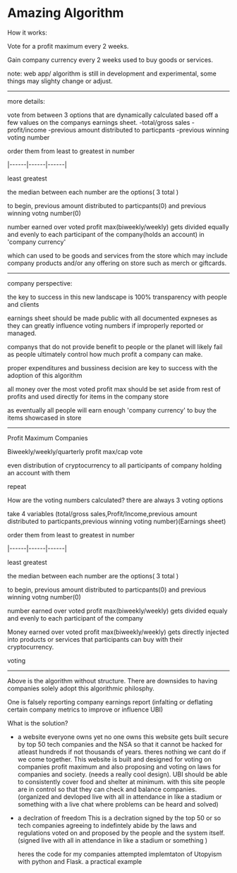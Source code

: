 # Amazing Algorithm
How it works:

Vote for a profit maximum every 2 weeks.

Gain company currency every 2 weeks used to buy goods or services.

note: web app/ algorithm is still in development and experimental, some things may slighty change or adjust.

---------------------------------------------------------------------------------------------------------------------------------
more details:

vote from between 3 options that are dynamically calculated based off a few values on the companys earnings sheet.
-total/gross sales
-profit/income
-previous amount distributed to particpants
-previous winning voting number

order them from least to greatest in number

|------|------|------|

least             greatest

the median between each number are the options( 3 total )

to begin, previous amount distributed to particpants(0) and previous winning votng number(0)

number earned over voted profit max(biweekly/weekly) gets divided equally and evenly to each participant of the company(holds an account) in 'company currency'

which can used to be goods and services from the store which may include company products and/or any offering on store such as merch or giftcards.

-------------------------------------------------------------------------------------------------------------------------------------------
company perspective:

the key to success in this new landscape is 100% transparency with people and clients

earnings sheet should be made public with all documented expneses as they can greatly influence voting numbers if improperly reported or managed.

companys that do not provide benefit to people or the planet will likely fail as people ultimately control how much profit a company can make.

proper expenditures and bussiness decision are key to success with the adoption of this algorithm

all money over the most voted profit max should be set aside from rest of profits and used directly for items in the company store

as eventually all people will earn enough 'company currency' to buy the items showcased in store

-----------------------------------------------------------------------------------------------------------------------------------------




Profit Maximum Companies

Biweekly/weekly/quarterly profit max/cap vote

even distribution of cryptocurrency to all participants of company holding an account with them

repeat

How are the voting numbers calculated? there are always 3 voting options

take 4 variables (total/gross sales,Profit/Income,previous amount distributed to particpants,previous winning voting number)(Earnings sheet)

order them from least to greatest in number

|------|------|------|

least             greatest

the median between each number are the options( 3 total )

to begin, previous amount distributed to particpants(0) and previous winning votng number(0)

number earned over voted profit max(biweekly/weekly) gets divided equaly and evenly to each participant of the company

Money earned over voted profit max(biweekly/weekly) gets directly injected into products or services that participants can buy with their cryptocurrency.



voting 

_____________

Above is the algorithm without structure. There are downsides to having companies solely adopt this algorithmic philosphy.

One is falsely reporting company earnings report
(infalting or deflating certain company metrics to improve or influence UBI)


What is the solution?



- a website everyone owns yet no one owns
    this website gets built secure by top 50 tech companies and the NSA so that it cannot be hacked for atleast hundreds if not thousands of years.
    theres nothing we cant do if we come together. This website is built and designed for voting on companies profit maximum and also proposing and voting on laws for companies and society.
    (needs a really cool design). UBI should be able to consistently cover food and shelter at minimum. with this site people are in control so that they can check and balance companies.
    (organized and devloped live with all in attendance in like a stadium or something with a live chat where problems can be heard and solved)

- a declration of freedom
    This is a declration signed by the top 50 or so tech companies agreeing to indefintely abide by the laws and regulations voted on and proposed by the people and the system itself.
    (signed live with all in attendance in like a stadium or something )
    
   heres the code for my companies attempted implemtaton of Utopyism with python and Flask.
   a practical example
